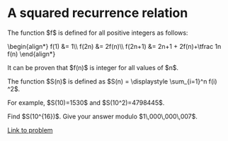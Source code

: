 # A squared recurrence relation

<p>The function $f$ is defined for all positive integers as follows:</p>
\begin{align*}
f(1) &amp;=  1\\
f(2n) &amp;= 2f(n)\\
f(2n+1) &amp;= 2n+1 + 2f(n)+\tfrac 1n f(n)
\end{align*}
<p>It can be proven that $f(n)$ is integer for all values of $n$.</p>

<p>The function $S(n)$ is defined as $S(n) = \displaystyle \sum_{i=1}^n f(i) ^2$.</p>
<p>For example, $S(10)=1530$ and $S(10^2)=4798445$.</p>

<p>Find $S(10^{16})$. Give your answer modulo $1\,000\,000\,007$.</p>


[Link to problem](https://projecteuler.net/problem=759)
